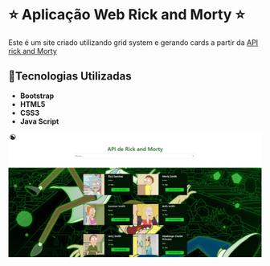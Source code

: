 # ⭐ Aplicação Web Rick and Morty ⭐
Este é um site criado utilizando grid system e gerando cards a partir da [API rick and Morty](https://documenter.getpostman.com/view/38440790/2sAXxS8ByP)

## 📌Tecnologias Utilizadas
- **Bootstrap**
- **HTML5**
- **CSS3**
- **Java Script**

![](src/images/referencia.png)
